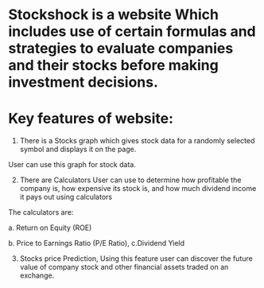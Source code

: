 # Stockshock is a website Which includes use of certain formulas and strategies to evaluate companies and their stocks before making investment decisions.

# Key features of website:

1. There is a Stocks graph which gives stock data for a randomly selected symbol and displays it on the page.

User can use this graph for stock data.

2. There are Calculators User can use to determine how profitable the company is, how expensive its stock is, and how much dividend income it pays out using calculators

The calculators are:

a. Return on Equity (ROE)

b. Price to Earnings Ratio (P/E Ratio), c.Dividend Yield

3. Stocks price Prediction, Using this feature user can discover the future value of company stock and other financial assets traded on an exchange.
